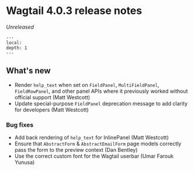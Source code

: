 # Wagtail 4.0.3 release notes

_Unreleased_

```{contents}
---
local:
depth: 1
---
```

## What's new

 * Render `help_text` when set on `FieldPanel`, `MultiFieldPanel`, `FieldRowPanel`, and other panel APIs where it previously worked without official support (Matt Westcott)
 * Update special-purpose `FieldPanel` deprecation message to add clarity for developers (Matt Westcott)

### Bug fixes

 * Add back rendering of `help_text` for InlinePanel (Matt Westcott)
 * Ensure that `AbstractForm` & `AbstractEmailForm` page models correctly pass the form to the preview context (Dan Bentley)
 * Use the correct custom font for the Wagtail userbar (Umar Farouk Yunusa)
